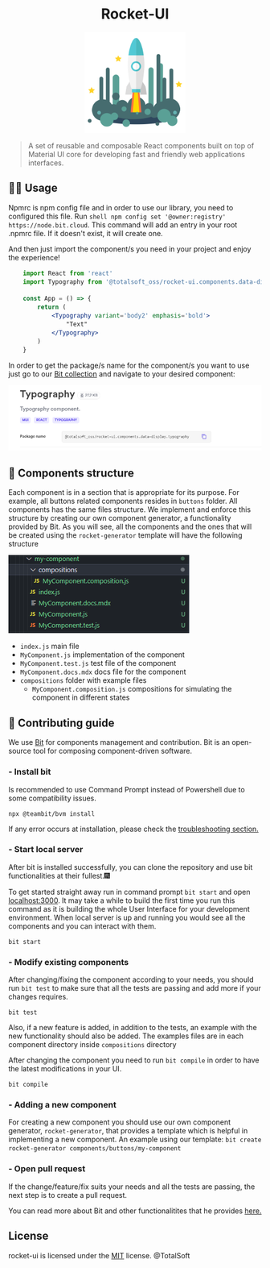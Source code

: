 <h1 align="center">Rocket-UI</h1>

<p align="center">
  <a href="https://bit.cloud/totalsoft_oss/rocket-ui">
    <img width="200" src="rocket-ui/utils/img/rocket.png">
  </a>
</p>

> A set of reusable and composable React components built on top of Material UI core for developing fast and friendly web applications interfaces.
## 👷‍♂️ Usage

Npmrc is npm config file and in order to use our library, you need to configured this file. 
Run ```shell npm config set '@owner:registry' https://node.bit.cloud```. 
This command will add an entry in your root .npmrc file. If it doesn't exist, it will create one.

And then just import the component/s you need in your project and enjoy the experience!

```jsx 
    import React from 'react'
    import Typography from '@totalsoft_oss/rocket-ui.components.data-display.typography'

    const App = () => {
        return (
            <Typography variant='body2' emphasis='bold'>
                "Text"
            </Typography>
        )
    }
```

In order to get the package/s name for the component/s you want to use just go to our [Bit collection](https://bit.cloud/totalsoft_oss/rocket-ui) and navigate to your desired component:

<picture>
<img src ='rocket-ui/utils/img/example.png'>
</picture>

## 🧬 Components structure

Each component is in a section that is appropriate for its purpose. For example, all buttons related components resides in `buttons` folder.
All components has the same files structure. 
We implement and enforce this structure by creating our own component generator, a functionality provided by Bit.
As you will see, all the components and the ones that will be created using the `rocket-generator` template will have the following structure

<picture>
<img src ='rocket-ui/utils/img/generator.png'>
</picture>

* `index.js`                           main file
* `MyComponent.js`                     implementation of the component
* `MyComponent.test.js`                test file of the component
* `MyComponent.docs.mdx`               docs file for the component
* `compositions`                       folder with example files
    * `MyComponent.composition.js`     compositions for simulating the component in different states


## 🔧 Contributing guide

 We use [Bit](https://bit.dev/) for components management and contribution. Bit is an open-source tool for composing component-driven software. 

### - Install bit
Is recommended to use Command Prompt instead of Powershell due to some compatibility issues.
```shell 
npx @teambit/bvm install
```
If any error occurs at installation, please check the [troubleshooting section.](https://bit.dev/docs/reference/using-bvm#troubleshooting)


### - Start local server
After bit is installed successfully, you can clone the repository and use bit functionalities at their fullest.🎆

To get started straight away run in command prompt `bit start` and open [localhost:3000](http://localhost:3000). It may take a while to build the first time you run this command as it is building the whole User Interface for your development environment. When local server is up and running you would see all the components and you can interact with them.

```shell
bit start
```
### - Modify existing components
After changing/fixing the component according to your needs, you should run `bit test` to make sure that all the tests are passing and add more if your changes requires. 
```shell
bit test
```

Also, if a new feature is added, in addition to the tests, an example with the new functionality should also be added. The examples files are in each component directory inside `compositions` directory

After changing the component you need to run `bit compile` in order to have the latest modifications in your UI.

```shell 
bit compile
```

### - Adding a new component
For creating a new component you should use our own component generator, `rocket-generator`, that provides a template which is helpful in implementing a new component.
An example using our template: `bit create rocket-generator components/buttons/my-component`
### - Open pull request
If the change/feature/fix suits your needs and all the tests are passing, the next step is to create a pull request.

You can read more about Bit and other functionalitites that he provides [here.](https://bit.dev/docs/quick-start)

## License
rocket-ui is licensed under the [MIT](LICENSE) license. @TotalSoft